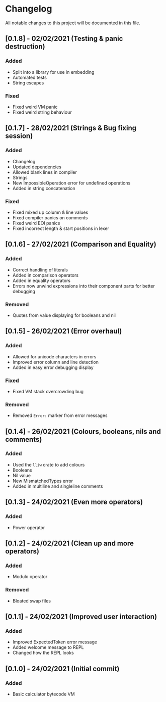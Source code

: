 # Changelog
All notable changes to this project will be documented in this file.

## [0.1.8] - 02/02/2021 (Testing & panic destruction)
### Added
- Split into a library for use in embedding
- Automated tests
- String escapes

### Fixed
- Fixed weird VM panic
- Fixed weird string behaviour

## [0.1.7] - 28/02/2021 (Strings & Bug fixing session)
### Added
- Changelog
- Updated dependencies
- Allowed blank lines in compiler
- Strings
- New ImpossibleOperation error for undefined operations
- Added in string concatenation

### Fixed
- Fixed mixed up column & line values
- Fixed compiler panics on comments
- Fixed weird EOI panics
- Fixed incorrect length & start positions in lexer

## [0.1.6] - 27/02/2021 (Comparison and Equality)
### Added
- Correct handling of literals
- Added in comparison operators
- Added in equality operators
- Errors now unwind expressions into their component parts for better debugging

### Removed
- Quotes from value displaying for booleans and nil

## [0.1.5] - 26/02/2021 (Error overhaul)
### Added
- Allowed for unicode characters in errors
- Improved error column and line detection
- Added in easy error debugging display

### Fixed
- Fixed VM stack overcrowding bug

### Removed
- Removed `Error:` marker from error messages

## [0.1.4] - 26/02/2021 (Colours, booleans, nils and comments)
### Added
- Used the `lliw` crate to add colours
- Booleans
- Nil value
- New MismatchedTypes error
- Added in multiline and singleline comments

## [0.1.3] - 24/02/2021 (Even more operators)
### Added
- Power operator

## [0.1.2] - 24/02/2021 (Clean up and more operators)
### Added
- Modulo operator

### Removed
- Bloated swap files

## [0.1.1] - 24/02/2021 (Improved user interaction)
### Added
- Improved ExpectedToken error message
- Added welcome message to REPL
- Changed how the REPL looks

## [0.1.0] - 24/02/2021 (Initial commit)
### Added
- Basic calculator bytecode VM
